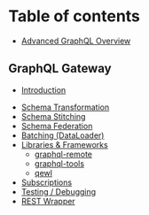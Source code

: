 # Table of contents

* [Advanced GraphQL Overview](README.md)

## GraphQL Gateway

* [Introduction](./graphql-gateway/introduction.md)
<!-- * [Scenarios](./graphql-gateway/scenarios.md)
  * [Local GraphQL Schema]()
  * [Remote GraphQL Schema]()
  * [Extend Remote GraphQL Schema]()
  * [Extend Local Schema with Remote Schema]()
  * [Merge Schemas](./graphql-gateway/scenarios/merge-schemas.md) -->
* [Schema Transformation](./graphql-gateway/schema-transformation.md)
* [Schema Stitching](./graphql-gateway/schema-stitching.md)
* [Schema Federation](./graphql-gateway/schema-federation.md)
* [Batching (DataLoader)](./graphql-gateway/batching-dataloader.md)
  <!-- * [Optimization Strategies](./graphql-gateway/optimization-strategies.md)
  * [Caching]()
  * [HTTP Layers]() -->
* [Libraries & Frameworks]()
  * [graphql-remote]()
  * [graphql-tools]()
  * [qewl]()
* [Subscriptions]()
* [Testing / Debugging]()
* [REST Wrapper]()


<!-- 
## Subscriptions

* [Architecture]()
* [Protocols]()

## Best Practices

* [Tooling]()
* [GraphQL Database]()
* [HTTP Handling]()
* [Server-side GraphQL]()
* [Pagination]()
* [Error Handling]()
* [File Upload]()
* Codegen

## Experimental

* [Semantic web]()
* [Live Queries]() 
-->